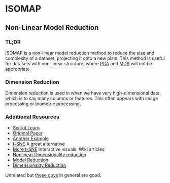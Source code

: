 # ISOMAP
## Non-Linear Model Reduction 

### TL;DR
ISOMAP is a non-linear model reduction method to reduce the size and complexity
of a dataset, projecting it onto a new plain. This method is useful for datasets
with non-linear structure, where
[PCA](https://en.wikipedia.org/wiki/Principal_component_analysis) and [MDS](https://en.wikipedia.org/wiki/Multidimensional_scaling) will not be appropriate. 

### Dimension Reduction
Dimension reduction is used in when we have very high-dimensional data, which is
to say many columns or features. This often appears with image processing or
biometric processing.  


### Additional Resources

  - [Sci-kit Learn](https://scikit-learn.org/stable/modules/generated/sklearn.manifold.Isomap.html)
  - [Original Paper](https://web.mit.edu/cocosci/Papers/sci_reprint.pdf)
  - [Another Example](https://towardsdatascience.com/decomposing-non-linearity-with-isomap-32cf1e95a483)  
  - [t-SNE](https://en.wikipedia.org/wiki/Dimensionality_reduction) A great
    alternative 
  - [More t-SNE](https://distill.pub/2016/misread-tsne/) Interactive visuals. 
Wiki articles:  
  - [Nonlinear Dimensionality reduction](https://en.wikipedia.org/wiki/Nonlinear_dimensionality_reduction)
  - [Model Reduction](https://en.wikipedia.org/wiki/Model_order_reduction)
  - [Dimensionality Reduction](https://en.wikipedia.org/wiki/Dimensionality_reduction)


Unrelated but [these guys](http://setosa.io/#/) in general are good.
